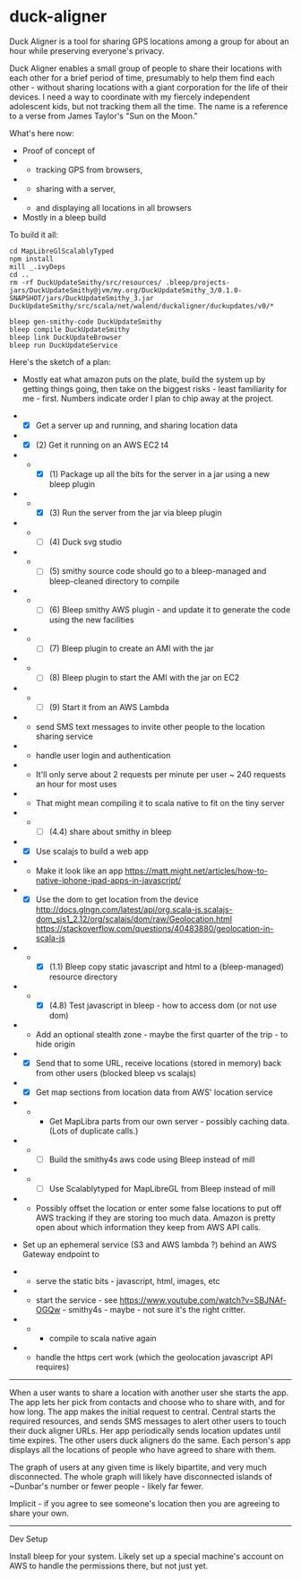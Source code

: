 # duck-aligner
Duck Aligner is a tool for sharing GPS locations among a group for about an hour while preserving everyone's privacy.

Duck Aligner enables a small group of people to share their locations with each other for a brief period of time, presumably to help them find each other - without sharing locations with a giant corporation for the life of their devices. I need a way to coordinate with my fiercely independent adolescent kids, but not tracking them all the time. The name is a reference to a verse from James Taylor's "Sun on the Moon."
             
What's here now:

* Proof of concept of 
* * tracking GPS from browsers, 
* * sharing with a server, 
* * and displaying all locations in all browsers
* Mostly in a bleep build 

To build it all:

```shell
cd MapLibreGlScalablyTyped
npm install
mill _.ivyDeps
cd ..
rm -rf DuckUpdateSmithy/src/resources/ .bleep/projects-jars/DuckUpdateSmithy@jvm/my.org/DuckUpdateSmithy_3/0.1.0-SNAPSHOT/jars/DuckUpdateSmithy_3.jar DuckUpdateSmithy/src/scala/net/walend/duckaligner/duckupdates/v0/*

bleep gen-smithy-code DuckUpdateSmithy
bleep compile DuckUpdateSmithy
bleep link DuckUpdateBrowser
bleep run DuckUpdateService 
```

Here's the sketch of a plan:

* Mostly eat what amazon puts on the plate, build the system up by getting things going, then take on the biggest risks - least familiarity for me - first. Numbers indicate order I plan to chip away at the project.
          
* - [x] Get a server up and running, and sharing location data
* - [X] (2) Get it running on an AWS EC2 t4 
* * - [x] (1) Package up all the bits for the server in a jar using a new bleep plugin
* * - [x] (3) Run the server from the jar via bleep plugin
* * - [ ] (4) Duck svg studio 
* * - [ ] (5) smithy source code should go to a bleep-managed and bleep-cleaned directory to compile
* * - [ ] (6) Bleep smithy AWS plugin - and update it to generate the code using the new facilities
* * - [ ] (7) Bleep plugin to create an AMI with the jar
* * - [ ] (8) Bleep plugin to start the AMI with the jar on EC2
* * - [ ] (9) Start it from an AWS Lambda
* * send SMS text messages to invite other people to the location sharing service
* * handle user login and authentication

* * It'll only serve about 2 requests per minute per user ~ 240 requests an hour for most uses
* * That might mean compiling it to scala native to fit on the tiny server
* * - [ ] (4.4) share about smithy in bleep

* - [x] Use scalajs to build a web app
* *  Make it look like an app https://matt.might.net/articles/how-to-native-iphone-ipad-apps-in-javascript/
* - [x] Use the dom to get location from the device http://docs.glngn.com/latest/api/org.scala-js.scalajs-dom_sjs1_2.12/org/scalajs/dom/raw/Geolocation.html https://stackoverflow.com/questions/40483880/geolocation-in-scala-js
* * - [x] (1.1) Bleep copy static javascript and html to a (bleep-managed) resource directory
* * - [x] (4.8) Test javascript in bleep - how to access dom (or not use dom)
* * Add an optional stealth zone - maybe the first quarter of the trip - to hide origin
* - [x] Send that to some URL, receive locations (stored in memory) back from other users (blocked bleep vs scalajs)
* - [x] Get map sections from location data from AWS' location service
* * - Get MapLibra parts from our own server - possibly caching data. (Lots of duplicate calls.)
* * - [ ] Build the smithy4s aws code using Bleep instead of mill
* * - [ ] Use Scalablytyped for MapLibreGL from Bleep instead of mill
* * Possibly offset the location or enter some false locations to put off AWS tracking if they are storing too much data. Amazon is pretty open about which information they keep from AWS API calls.        
* Set up an ephemeral service (S3 and AWS lambda ?) behind an AWS Gateway endpoint to 
* * serve the static bits - javascript, html, images, etc
* * start the service - see https://www.youtube.com/watch?v=SBJNAf-OGQw - smithy4s - maybe - not sure it's the right critter.
* * * compile to scala native again
* * handle the https cert work (which the geolocation javascript API requires)

---

When a user wants to share a location with another user she starts the app. The app lets her pick from contacts and choose who to share with, and for how long. The app makes the initial request to central. Central starts the required resources, and sends SMS messages to alert other users to touch their duck aligner URLs. Her app periodically sends location updates until time expires. The other users duck aligners do the same. Each person's app displays all the locations of people who have agreed to share with them. 

The graph of users at any given time is likely bipartite, and very much disconnected. The whole graph will likely have disconnected islands of ~Dunbar's number or fewer people - likely far fewer.

Implicit - if you agree to see someone's location then you are agreeing to share your own.


---

Dev Setup

Install bleep for your system. Likely set up a special machine's account on AWS to handle the permissions there, but not just yet.